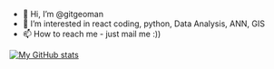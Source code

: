 - 👋 Hi, I’m @gitgeoman
- 👀 I’m interested in react coding, python, Data Analysis, ANN, GIS
- 📫 How to reach me - just mail me :))


[![My GitHub stats](https://github-readme-stats.vercel.app/api?username=gitgeoman)](https://github.com/gitgeoman/github-readme-stats)

<!---
gitgeoman/gitgeoman is a ✨ special ✨ repository because its `README.md` (this file) appears on your GitHub profile.
You can click the Preview link to take a look at your changes.
--->


